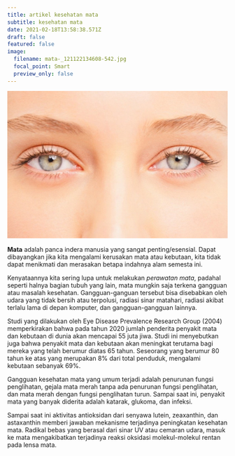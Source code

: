 ```yaml
---
title: artikel kesehatan mata
subtitle: kesehatan mata
date: 2021-02-18T13:58:38.571Z
draft: false
featured: false
image:
  filename: mata-_121122134608-542.jpg
  focal_point: Smart
  preview_only: false
---
```

![](mata-_121122134608-542.jpg)

<!--StartFragment-->

**Mata** adalah panca indera manusia yang sangat penting/esensial. Dapat dibayangkan jika kita mengalami kerusakan mata atau kebutaan, kita tidak dapat menikmati dan merasakan betapa indahnya alam semesta ini.

Kenyataannya kita sering lupa untuk melakukan *perawatan mata*, padahal seperti halnya bagian tubuh yang lain, mata mungkin saja terkena gangguan atau masalah kesehatan. Gangguan-ganguan tersebut bisa disebabkan oleh udara yang tidak bersih atau terpolusi, radiasi sinar matahari, radiasi akibat terlalu lama di depan komputer, dan gangguan-gangguan lainnya.

Studi yang dilakukan oleh Eye Disease Prevalence Research Group (2004) memperkirakan bahwa pada tahun 2020 jumlah penderita penyakit mata dan kebutaan di dunia akan mencapai 55 juta jiwa. Studi ini menyebutkan juga bahwa penyakit mata dan kebutaan akan meningkat terutama bagi mereka yang telah berumur diatas 65 tahun. Seseorang yang berumur 80 tahun ke atas yang merupakan 8% dari total penduduk, mengalami kebutaan sebanyak 69%.

Gangguan kesehatan mata yang umum terjadi adalah penurunan fungsi penglihatan, gejala mata merah tanpa ada penurunan fungsi penglihatan, dan mata merah dengan fungsi penglihatan turun. Sampai saat ini, penyakit mata yang banyak diderita adalah katarak, glukoma, dan infeksi.

Sampai saat ini aktivitas antioksidan dari senyawa lutein, zeaxanthin, dan astaxanthin memberi jawaban mekanisme terjadinya peningkatan kesehatan mata. Radikal bebas yang berasal dari sinar UV atau cemaran udara, masuk ke mata mengakibatkan terjadinya reaksi oksidasi molekul-molekul rentan pada lensa mata.

<!--EndFragment-->